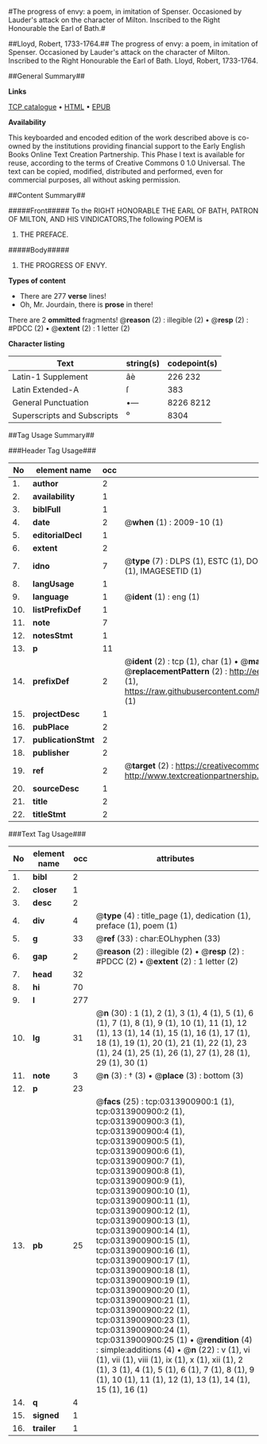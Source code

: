 #The progress of envy: a poem, in imitation of Spenser. Occasioned by Lauder's attack on the character of Milton. Inscribed to the Right Honourable the Earl of Bath.#

##Lloyd, Robert, 1733-1764.##
The progress of envy: a poem, in imitation of Spenser. Occasioned by Lauder's attack on the character of Milton. Inscribed to the Right Honourable the Earl of Bath.
Lloyd, Robert, 1733-1764.

##General Summary##

**Links**

[TCP catalogue](http://www.ota.ox.ac.uk/tcp/)  • 
[HTML](http://tei.it.ox.ac.uk/tcp/Texts-HTML/free/004/004808631.html)  • 
[EPUB](http://tei.it.ox.ac.uk/tcp/Texts-EPUB/free/004/004808631.epub)

**Availability**

This keyboarded and encoded edition of the
	       work described above is co-owned by the institutions
	       providing financial support to the Early English Books
	       Online Text Creation Partnership. This Phase I text is
	       available for reuse, according to the terms of Creative
	       Commons 0 1.0 Universal. The text can be copied,
	       modified, distributed and performed, even for
	       commercial purposes, all without asking permission.


##Content Summary##

#####Front#####
To the RIGHT HONORABLE THE EARL OF BATH, PATRON OF MILTON, AND HIS VINDICATORS,The following POEM is
1. THE PREFACE.

#####Body#####

1. THE PROGRESS OF ENVY.

**Types of content**

  * There are 277 **verse** lines!
  * Oh, Mr. Jourdain, there is **prose** in there!

There are 2 **ommitted** fragments! 
 @__reason__ (2) : illegible (2)  •  @__resp__ (2) : #PDCC (2)  •  @__extent__ (2) : 1 letter (2)

**Character listing**


|Text|string(s)|codepoint(s)|
|---|---|---|
|Latin-1 Supplement|âè|226 232|
|Latin Extended-A|ſ|383|
|General Punctuation|•—|8226 8212|
|Superscripts             and Subscripts|⁰|8304|

##Tag Usage Summary##

###Header Tag Usage###

|No|element name|occ|attributes|
|---|---|---|---|
|1.|__author__|2||
|2.|__availability__|1||
|3.|__biblFull__|1||
|4.|__date__|2| @__when__ (1) : 2009-10 (1)|
|5.|__editorialDecl__|1||
|6.|__extent__|2||
|7.|__idno__|7| @__type__ (7) : DLPS (1), ESTC (1), DOCNO (1), TCP (1), GALEDOCNO (1), CONTENTSET (1), IMAGESETID (1)|
|8.|__langUsage__|1||
|9.|__language__|1| @__ident__ (1) : eng (1)|
|10.|__listPrefixDef__|1||
|11.|__note__|7||
|12.|__notesStmt__|1||
|13.|__p__|11||
|14.|__prefixDef__|2| @__ident__ (2) : tcp (1), char (1)  •  @__matchPattern__ (2) : ([0-9\-]+):([0-9IVX]+) (1), (.+) (1)  •  @__replacementPattern__ (2) : http://eebo.chadwyck.com/downloadtiff?vid=$1&page=$2 (1), https://raw.githubusercontent.com/textcreationpartnership/Texts/master/tcpchars.xml#$1 (1)|
|15.|__projectDesc__|1||
|16.|__pubPlace__|2||
|17.|__publicationStmt__|2||
|18.|__publisher__|2||
|19.|__ref__|2| @__target__ (2) : https://creativecommons.org/publicdomain/zero/1.0/ (1), http://www.textcreationpartnership.org/docs/. (1)|
|20.|__sourceDesc__|1||
|21.|__title__|2||
|22.|__titleStmt__|2||


###Text Tag Usage###

|No|element name|occ|attributes|
|---|---|---|---|
|1.|__bibl__|2||
|2.|__closer__|1||
|3.|__desc__|2||
|4.|__div__|4| @__type__ (4) : title_page (1), dedication (1), preface (1), poem (1)|
|5.|__g__|33| @__ref__ (33) : char:EOLhyphen (33)|
|6.|__gap__|2| @__reason__ (2) : illegible (2)  •  @__resp__ (2) : #PDCC (2)  •  @__extent__ (2) : 1 letter (2)|
|7.|__head__|32||
|8.|__hi__|70||
|9.|__l__|277||
|10.|__lg__|31| @__n__ (30) : 1 (1), 2 (1), 3 (1), 4 (1), 5 (1), 6 (1), 7 (1), 8 (1), 9 (1), 10 (1), 11 (1), 12 (1), 13 (1), 14 (1), 15 (1), 16 (1), 17 (1), 18 (1), 19 (1), 20 (1), 21 (1), 22 (1), 23 (1), 24 (1), 25 (1), 26 (1), 27 (1), 28 (1), 29 (1), 30 (1)|
|11.|__note__|3| @__n__ (3) : † (3)  •  @__place__ (3) : bottom (3)|
|12.|__p__|23||
|13.|__pb__|25| @__facs__ (25) : tcp:0313900900:1 (1), tcp:0313900900:2 (1), tcp:0313900900:3 (1), tcp:0313900900:4 (1), tcp:0313900900:5 (1), tcp:0313900900:6 (1), tcp:0313900900:7 (1), tcp:0313900900:8 (1), tcp:0313900900:9 (1), tcp:0313900900:10 (1), tcp:0313900900:11 (1), tcp:0313900900:12 (1), tcp:0313900900:13 (1), tcp:0313900900:14 (1), tcp:0313900900:15 (1), tcp:0313900900:16 (1), tcp:0313900900:17 (1), tcp:0313900900:18 (1), tcp:0313900900:19 (1), tcp:0313900900:20 (1), tcp:0313900900:21 (1), tcp:0313900900:22 (1), tcp:0313900900:23 (1), tcp:0313900900:24 (1), tcp:0313900900:25 (1)  •  @__rendition__ (4) : simple:additions (4)  •  @__n__ (22) : v (1), vi (1), vii (1), viii (1), ix (1), x (1), xii (1), 2 (1), 3 (1), 4 (1), 5 (1), 6 (1), 7 (1), 8 (1), 9 (1), 10 (1), 11 (1), 12 (1), 13 (1), 14 (1), 15 (1), 16 (1)|
|14.|__q__|4||
|15.|__signed__|1||
|16.|__trailer__|1||
